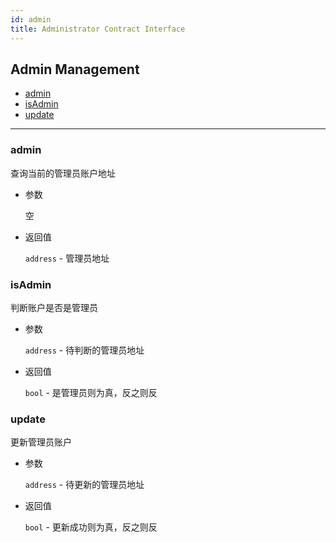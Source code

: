 ```yaml
---
id: admin
title: Administrator Contract Interface
---
```


<h2 class="hover-list">Admin Management</h2>

* [admin](#admin)
* [isAdmin](#isAdmin)
* [update](#update)

* * *

### admin

查询当前的管理员账户地址

* 参数
    
    空

* 返回值
    
    `address` - 管理员地址

### isAdmin

判断账户是否是管理员

* 参数
    
    `address` - 待判断的管理员地址

* 返回值
    
    `bool` - 是管理员则为真，反之则反

### update

更新管理员账户

* 参数
    
    `address` - 待更新的管理员地址

* 返回值
    
    `bool` - 更新成功则为真，反之则反